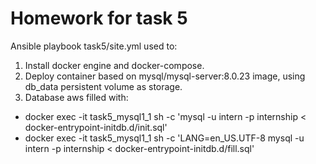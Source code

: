 # Homework for task 5

Ansible playbook task5/site.yml used to:

1) Install docker engine and docker-compose.
2) Deploy container based on mysql/mysql-server:8.0.23 image, using db_data persistent volume as storage.
3) Database aws filled with:
 - docker exec -it task5_mysql1_1 sh -c 'mysql -u intern -p internship < docker-entrypoint-initdb.d/init.sql'
 - docker exec -it task5_mysql1_1 sh -c 'LANG=en_US.UTF-8 mysql -u intern -p internship < docker-entrypoint-initdb.d/fill.sql'
